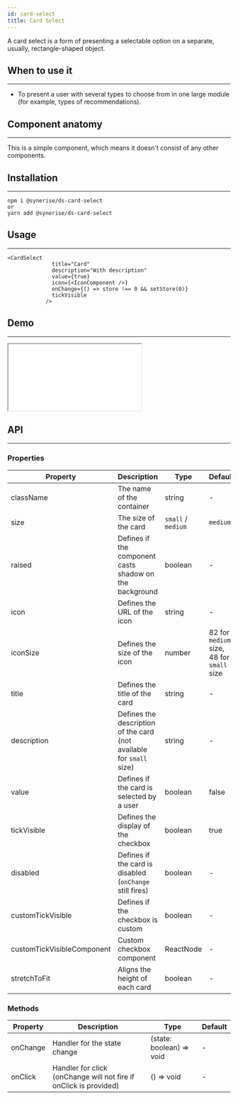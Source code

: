 ```yaml
---
id: card-select
title: Card Select
---
```


A card select is a form of presenting a selectable option on a separate, usually, rectangle-shaped object.

## When to use it

---

- To present a user with several types to choose from in one large module (for example, types of recommendations).

## Component anatomy

---

This is a simple component, which means it doesn't consist of any other components.

## Installation

---

```
npm i @synerise/ds-card-select
or
yarn add @synerise/ds-card-select

```

## Usage

---

```
<CardSelect
              title="Card"
              description="With description"
              value={true}
              icon={<IconComponent />}
              onChange={() => store !== 0 && setStore(0)}
              tickVisible
            />
```

## Demo

---

<iframe src="/storybook-static/iframe.html?id=components-cardselect--default"></iframe>

## API

---

### Properties

| Property                   | Description                                                          | Type               | Default                                   |
| -------------------------- | -------------------------------------------------------------------- | ------------------ | ----------------------------------------- |
| className                  | The name of the container                                            | string             | -                                         |
| size                       | The size of the card                                                 | `small` / `medium` | `medium`                                  |
| raised                     | Defines if the component casts shadow on the background              | boolean            | -                                         |
| icon                       | Defines the URL of the icon                                          | string             | -                                         |
| iconSize                   | Defines the size of the icon                                         | number             | 82 for `medium` size, 48 for `small` size |
| title                      | Defines the title of the card                                        | string             | -                                         |
| description                | Defines the description of the card (not available for `small` size) | string             | -                                         |
| value                      | Defines if the card is selected by a user                            | boolean            | false                                     |
| tickVisible                | Defines the display of the checkbox                                  | boolean            | true                                      |
| disabled                   | Defines if the card is disabled (`onChange` still fires)             | boolean            | -                                         |
| customTickVisible          | Defines if the checkbox is custom                                    | boolean            | -                                         |
| customTickVisibleComponent | Custom checkbox component                                            | ReactNode          | -                                         |
| stretchToFit               | Aligns the height of each card                                       | boolean            | -                                         |

### Methods

| Property | Description                                                       | Type                     | Default |
| -------- | ----------------------------------------------------------------- | ------------------------ | ------- |
| onChange | Handler for the state change                                      | (state: boolean) => void | -       |
| onClick  | Handler for click (onChange will not fire if onClick is provided) | () => void               | -       |
